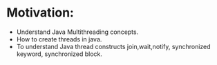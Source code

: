 Motivation:
==============================================
* Understand Java Multithreading concepts.
* How to create threads in java.
* To understand Java thread constructs join,wait,notify, 
  synchronized keyword, synchronized block. 